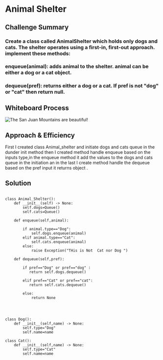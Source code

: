 # Animal Shelter

## Challenge Summary

### Create a class called AnimalShelter which holds only dogs and cats. The shelter operates using a first-in, first-out approach. implement these methods:

### enqueue(animal): adds animal to the shelter. animal can be either a dog or a cat object.

### dequeue(pref): returns either a dog or a cat. If pref is not "dog" or "cat" then return null.

## Whiteboard Process

![The San Juan Mountains are beautiful!](stack_queue_animal_shelter/whiteBoard/stack-queue-animal-shelter.jpg "San Juan Mountains")



## Approach & Efficiency

First I created class Animal_shelter and initiate dogs and cats queue in the dunder init method then I created method handle enqueue based on the inputs type,in the enqueue method it add the values to the dogs and cats queue in the initiation an in the last I create method handle the dequeue based on the pref input
it returns object .


## Solution
```
   
class Animal_Shelter():
    def __init__(self) -> None:
        self.dogs=Queue()
        self.cats=Queue()
    
    def enqueue(self,animal):

        if animal.type=="Dog":
            self.dogs.enqueue(animal)
        elif animal.type=="Cat":
            self.cats.enqueue(animal)
        else:
            raise Exception("THis is Not  Cat nor Dog ")   
    
    def dequeue(self,pref):

        if pref=="Dog" or pref=="dog" :
           return self.dogs.dequeue()

        elif pref=="Cat" or pref=="cat":
           return self.cats.dequeue()

        else:
            return None
            
            


class Dog():
    def __init__(self,name) -> None:
        self.type="Dog"
        self.name=name

class Cat():
    def __init__(self,name) -> None:
        self.type="Cat"
        self.name=name

```